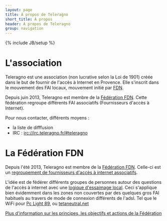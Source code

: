 ```yaml
---
layout: page
title: À propos de Teleragno
short_title: À propos
header: À propos de Teleragno
group: navigation
---
```

{% include JB/setup %}

# L'association

Teleragno est une association (non lucrative selon la Loi de 1901) créée dans le but de fournir de l'accès à Internet en Provence.
Elle s'inscrit dans le mouvement des FAI locaux, mouvement initié par [FDN](http://www.fdn.fr).

Depuis juin 2013, Teleragno est membre de la [Fédération FDN](http://www.ffdn.org).
Cette fédération regroupe différents FAI associatifs (Fournisseurs d'accès à Internet).

Pour nous contacter, différents moyens :

* la liste de difffusion
* IRC : [irc://irc.teleragno.fr/#teleragno](irc://irc.teleragno.fr/#teleragno)

# La Fédération FDN

Depuis l'été 2013, Teleragno est membre de la [Fédération FDN](http://www.ffdn.org/). Celle-ci est un [regroupement de fournisseurs d'accès à internet associatifs](http://www.ffdn.org/fr/membres).

L'idée est de fédérer différents groupes de personnes autour des questions de l'accès à internet avec une [logique d'essaimage local](http://www.ffdn.org/fr/projets). Ceci s'applique bien évidemment dans les zones non couvertes par des quelques gros FAI habituels au travers de mode de connexion différents de l'adsl. Tel que le WiFi pour [Pc Light 89](http://www.pclight.fr/comment-ca-marche/), ou [tetaneutral.net](http://www.tetaneutral.net/)

[Plus d'information sur les principes, les objectifs et actions de la Fédération](http://www.ffdn.org/fr/principes-fondateurs)
